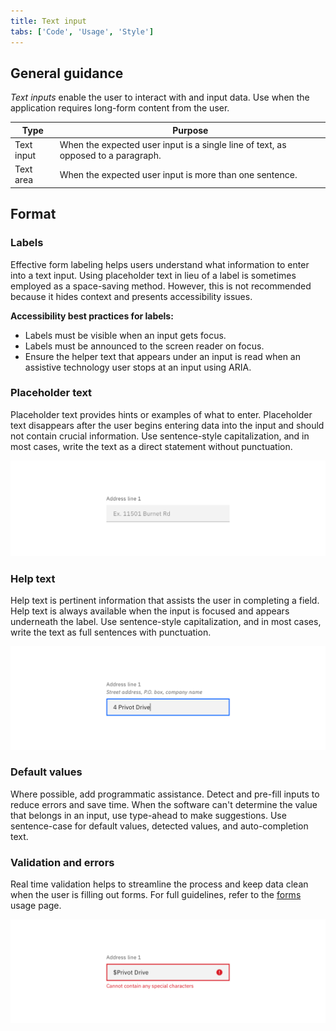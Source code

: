 ```yaml
---
title: Text input
tabs: ['Code', 'Usage', 'Style']
---
```


## General guidance

_Text inputs_ enable the user to interact with and input data. Use when the application requires long-form content from the user.


| Type       | Purpose                                                                           |
| ---------- | --------------------------------------------------------------------------------- |
| Text input | When the expected user input is a single line of text, as opposed to a paragraph. |
| Text area  | When the expected user input is more than one sentence.                           |

## Format

### Labels

Effective form labeling helps users understand what information to enter into a text input. Using placeholder text in lieu of a label is sometimes employed as a space-saving method. However, this is not recommended because it hides context and presents accessibility issues.

**Accessibility best practices for labels:**

- Labels must be visible when an input gets focus.
- Labels must be announced to the screen reader on focus.
- Ensure the helper text that appears under an input is read when an assistive technology user stops at an input using ARIA.

### Placeholder text

Placeholder text provides hints or examples of what to enter. Placeholder text disappears after the user begins entering data into the input and should not contain crucial information. Use sentence-style capitalization, and in most cases, write the text as a direct statement without punctuation.

<image-component cols="8" caption="Placeholder text example">

![Placeholder text example](images/text-input-usage-1.png)

</image-component>

### Help text

Help text is pertinent information that assists the user in completing a field. Help text is always available when the input is focused and appears underneath the label. Use sentence-style capitalization, and in most cases, write the text as full sentences with punctuation.

<image-component cols="8">

![Help text example](images/text-input-usage-3.png)

</image-component>

### Default values

Where possible, add programmatic assistance. Detect and pre-fill inputs to reduce errors and save time. When the software can't determine the value that belongs in an input, use type-ahead to make suggestions. Use sentence-case for default values, detected values, and auto-completion text.

### Validation and errors

Real time validation helps to streamline the process and keep data clean when the user is filling out forms. For full guidelines, refer to the [forms](/components/form/usage) usage page.

<image-component cols="8" caption="Error example">

![Validation text example](images/text-input-usage-2.png)

</image-component>
